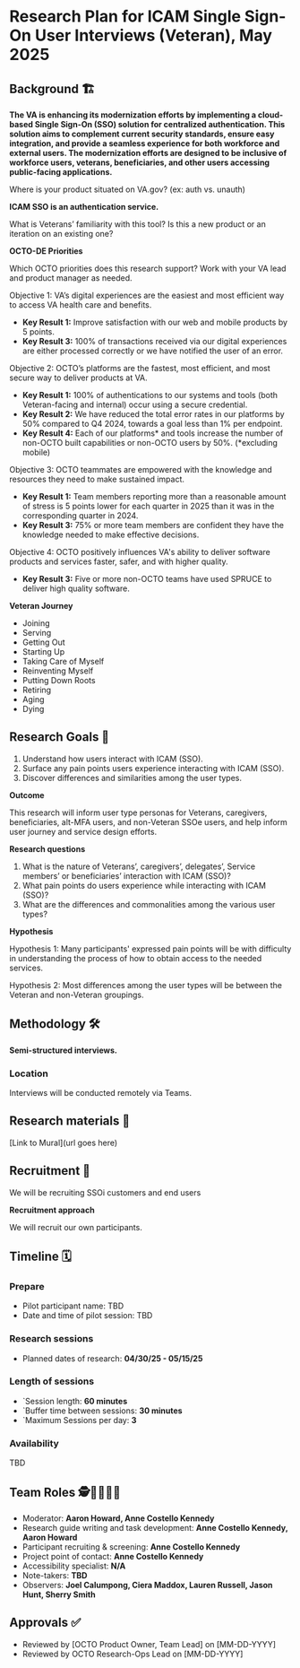 # **Research Plan for ICAM Single Sign-On User Interviews (Veteran), May 2025**

## Background 🏗️

**The VA is enhancing its modernization efforts by implementing a cloud-based Single Sign-On (SSO) solution for centralized authentication. This solution aims to complement current security standards, ensure easy integration, and provide a seamless experience for both workforce and external users. The modernization efforts are designed to be inclusive of workforce users, veterans, beneficiaries, and other users accessing public-facing applications.**

Where is your product situated on VA.gov? (ex: auth vs. unauth)

**ICAM SSO is an authentication service.**

What is Veterans’ familiarity with this tool? Is this a new product or an iteration on an existing one?

**OCTO-DE Priorities**

Which OCTO priorities does this research support? Work with your VA lead and product manager as needed.

Objective 1: VA’s digital experiences are the easiest and most efficient way to access VA health care and benefits.

- **Key Result 1:** Improve satisfaction with our web and mobile products by 5 points.
- **Key Result 3:** 100% of transactions received via our digital experiences are either processed correctly or we have notified the user of an error.

Objective 2: OCTO’s platforms are the fastest, most efficient, and most secure way to deliver products at VA.

- **Key Result 1:** 100% of authentications to our systems and tools (both Veteran-facing and internal) occur using a secure credential.
- **Key Result 2:** We have reduced the total error rates in our platforms by 50% compared to Q4 2024, towards a goal less than 1% per endpoint.
- **Key Result 4:** Each of our platforms\* and tools increase the number of non-OCTO built capabilities or non-OCTO users by 50%. (\*excluding mobile)

Objective 3: OCTO teammates are empowered with the knowledge and resources they need to make sustained impact.

- **Key Result 1:** Team members reporting more than a reasonable amount of stress is 5 points lower for each quarter in 2025 than it was in the corresponding quarter in 2024.
- **Key Result 3:** 75% or more team members are confident they have the knowledge needed to make effective decisions.

Objective 4: OCTO positively influences VA's ability to deliver software products and services faster, safer, and with higher quality.

- **Key Result 3:** Five or more non-OCTO teams have used SPRUCE to deliver high quality software.

**Veteran Journey**

- Joining
- Serving
- Getting Out
- Starting Up
- Taking Care of Myself
- Reinventing Myself
- Putting Down Roots
- Retiring
- Aging
- Dying

## Research Goals 🥅

1. Understand how users interact with ICAM (SSO).
2. Surface any pain points users experience interacting with ICAM (SSO).
3. Discover differences and similarities among the user types.

**Outcome**

This research will inform user type personas for Veterans, caregivers, beneficiaries, alt-MFA users, and non-Veteran SSOe users, and help inform user journey and service design efforts.

**Research questions**

1. What is the nature of Veterans’, caregivers’, delegates’, Service members’ or beneficiaries’ interaction with ICAM (SSO)?
2. What pain points do users experience while interacting with ICAM (SSO)?
3. What are the differences and commonalities among the various user types?

**Hypothesis**

Hypothesis 1: Many participants' expressed pain points will be with difficulty in understanding the process of how to obtain access to the needed services.

Hypothesis 2: Most differences among the user types will be between the Veteran and non-Veteran groupings.

## Methodology 🛠️

**Semi-structured interviews.**

### Location

Interviews will be conducted remotely via Teams.

## Research materials 📔

\[Link to Mural\](url goes here)

## Recruitment 🎯

We will be recruiting SSOi customers and end users

**Recruitment approach**

We will recruit our own participants.

## Timeline 🗓️

### Prepare

- Pilot participant name: TBD
- Date and time of pilot session: TBD

### Research sessions

- Planned dates of research: **04/30/25 - 05/15/25**

### Length of sessions

- \`Session length: **60 minutes**
- \`Buffer time between sessions: **30 minutes**
- \`Maximum Sessions per day: **3**

### Availability

TBD

## Team Roles 🕵️👩‍💻👩‍🔬

- Moderator: **Aaron Howard, Anne Costello Kennedy**
- Research guide writing and task development: **Anne Costello Kennedy, Aaron Howard**
- Participant recruiting & screening: **Anne Costello Kennedy**
- Project point of contact: **Anne Costello Kennedy**
- Accessibility specialist: **N/A**
- Note-takers: **TBD**
- Observers: **Joel Calumpong, Ciera Maddox, Lauren Russell, Jason Hunt, Sherry Smith**

## Approvals ✅

- Reviewed by \[OCTO Product Owner, Team Lead\] on \[MM-DD-YYYY\]
- Reviewed by OCTO Research-Ops Lead on \[MM-DD-YYYY\]
